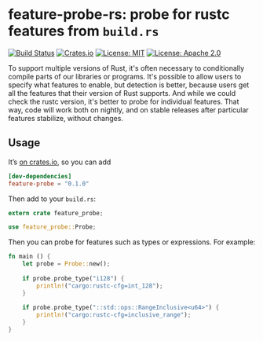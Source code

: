 # feature-probe-rs: probe for rustc features from `build.rs`

[![Build Status](https://travis-ci.org/tov/feature-probe-rs.svg?branch=master)](https://travis-ci.org/tov/feature-probe-rs)
[![Crates.io](https://img.shields.io/crates/v/feature-probe.svg?maxAge=2592000)](https://crates.io/crates/feature-probe)
[![License: MIT](https://img.shields.io/badge/license-MIT-blue.svg)](LICENSE-MIT)
[![License: Apache 2.0](https://img.shields.io/badge/license-Apache_2.0-blue.svg)](LICENSE-APACHE)

To support multiple versions of Rust, it's often necessary to conditionally
compile parts of our libraries or programs. It's possible to allow users to
specify what features to enable, but detection is better, because users get
all the features that their version of Rust supports. And while we could check
the rustc version, it's better to probe for individual features. That way,
code will work both on nightly, and on stable releases after particular features
stabilize, without changes.

## Usage

It’s [on crates.io](https://crates.io/crates/feature-probe), so you can add

```toml
[dev-dependencies]
feature-probe = "0.1.0"
```

Then add to your `build.rs`:

```rust
extern crate feature_probe;

use feature_probe::Probe;
```

Then you can probe for features such as types or expressions. For example:

```rust
fn main () {
    let probe = Probe::new();
    
    if probe.probe_type("i128") {
        println!("cargo:rustc-cfg=int_128");
    }
    
    if probe.probe_type("::std::ops::RangeInclusive<u64>") {
        println!("cargo:rustc-cfg=inclusive_range");
    }
}
```
